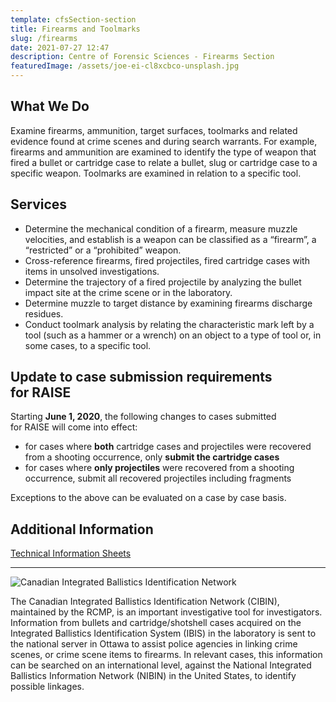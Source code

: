 ```yaml
---
template: cfsSection-section
title: Firearms and Toolmarks
slug: /firearms
date: 2021-07-27 12:47
description: Centre of Forensic Sciences - Firearms Section
featuredImage: /assets/joe-ei-cl8xcbco-unsplash.jpg
---
```

## What We Do

Examine firearms, ammunition, target surfaces, toolmarks and related evidence found at crime scenes and during search warrants. For example, firearms and ammunition are examined to identify the type of weapon that fired a bullet or cartridge case to relate a bullet, slug or cartridge case to a specific weapon. Toolmarks are examined in relation to a specific tool.

## Services

* Determine the mechanical condition of a firearm, measure muzzle velocities, and establish is a weapon can be classified as a “firearm”, a “restricted” or a “prohibited” weapon.
* Cross-reference firearms, fired projectiles, fired cartridge cases with items in unsolved investigations.
* Determine the trajectory of a fired projectile by analyzing the bullet impact site at the crime scene or in the laboratory.
* Determine muzzle to target distance by examining firearms discharge residues.
* Conduct toolmark analysis by relating the characteristic mark left by a tool (such as a hammer or a wrench) on an object to a type of tool or, in some cases, to a specific tool.

## Update to case submission requirements for RAISE 

Starting **June 1, 2020**, the following changes to cases submitted for RAISE will come into effect:

* for cases where **both** cartridge cases and projectiles were recovered from a shooting occurrence, only **submit the cartridge cases**
* for cases where **only projectiles** were recovered from a shooting occurrence, submit all recovered projectiles including fragments

Exceptions to the above can be evaluated on a case by case basis.

## Additional Information

[Technical Information Sheets](https://www.mcscs.jus.gov.on.ca/english/centre_forensic/InformationforInvestigatorsSubmitters/TechnicalInformationSheets/FirearmsToolmarks/CFS_fire_tool_tech.html)

- - -

![Canadian Integrated Ballistics Identification Network](/assets/cibin.png "Canadian Integrated Ballistics Identification Network")

The Canadian Integrated Ballistics Identification Network (CIBIN), maintained by the RCMP, is an important investigative tool for investigators. Information from bullets and cartridge/shotshell cases acquired on the Integrated Ballistics Identification System (IBIS) in the laboratory is sent to the national server in Ottawa to assist police agencies in linking crime scenes, or crime scene items to firearms. In relevant cases, this information can be searched on an international level, against the National Integrated Ballistics Information Network (NIBIN) in the United States, to identify possible linkages.